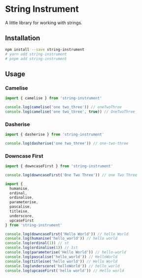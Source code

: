 # String Instrument

A little library for working with strings.

## Installation

```bash
npm install --save string-instrument
# yarn add string-instrument
# pnpm add string-instrument
```

## Usage

### Camelise

```js
import { camelise } from 'string-instrument'

console.log(camelise('one two_three')) // oneTwoThree
console.log(camelise('one two_three', true)) // OneTwoThree
```

### Dasherise

```js
import { dasherise } from 'string-instrument'

console.log(dasherise('one two_three')) // one-two-three
```

### Downcase First

```js
import { downcaseFirst } from 'string-instrument'

console.log(downcaseFirst('One Two Three')) // one Two Three
```

```js
import {
  humanise,
  ordinal,
  ordinalise,
  parameterise,
  pascalise,
  titleise,
  underscore,
  upcaseFirst
} from 'string-instrument'

console.log(downcaseFirst('Hello World')) // hello World
console.log(humanise('hello_world')) // hello world
console.log(ordinal(1)) // st
console.log(ordinalise(1)) // 1st
console.log(parameterise('Hello World')) // hello-world
console.log(pascalise('hello_world')) // HelloWorld
console.log(titleise('hello world')) // Hello World
console.log(underscore('helloWorld')) // hello_world
console.log(upcaseFirst('hello world')) // Hello world
```
